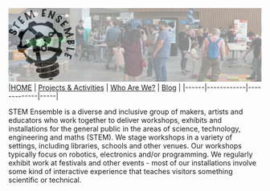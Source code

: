 ![STEM Ensemble Banner](stemensemblebanner.svg) <br>
|[HOME](README.md) | [Projects & Activities](ACTIVITIES.md) | [Who Are We?](WHOAREWE.md) |  [Blog](BLOG.md) |
|------|------------|-------------|-----|

STEM Ensemble is a diverse and inclusive group of makers, artists and educators who work together to deliver workshops, exhibits and installations for the general public in the areas of science, technology, engineering and maths (STEM). We stage workshops in a variety of settings, including libraries, schools and other venues. Our workshops typically focus on robotics, electronics and/or programming. We regularly exhibit work at festivals and other events - most of our installations involve some kind of interactive experience that teaches visitors something scientific or technical. 
